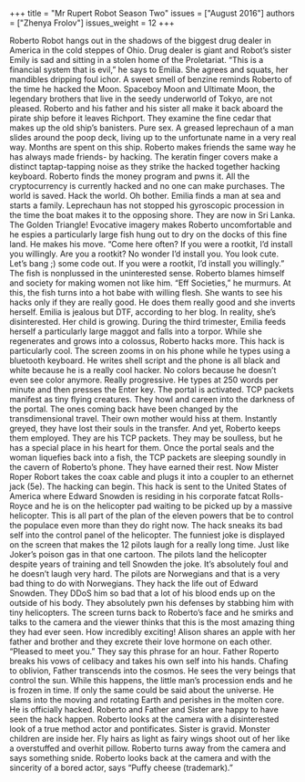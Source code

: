 +++
title = "Mr Rupert Robot Season Two"
issues = ["August 2016"]
authors = ["Zhenya Frolov"]
issues_weight = 12
+++

Roberto Robot hangs out in the shadows of the biggest drug dealer in America in the cold steppes of Ohio. Drug dealer is giant and Robot’s sister Emily is sad and sitting in a stolen home of the Proletariat. “This is a financial system that is evil,” he says to Emilia. She agrees and squats, her mandibles dripping foul ichor. A sweet smell of benzine reminds Roberto of the time he hacked the Moon. Spaceboy Moon and Ultimate Moon, the legendary brothers that live in the seedy underworld of Tokyo, are not pleased. Roberto and his father and his sister all make it back aboard the pirate ship before it leaves Richport. They examine the fine cedar that makes up the old ship’s banisters. Pure sex. A greased leprechaun of a man slides around the poop deck, living up to the unfortunate name in a very real way. Months are spent on this ship. Roberto makes friends the same way he has always made friends- by hacking. The keratin finger covers make a distinct taptap-tapping noise as they strike the hacked together hacking keyboard. Roberto finds the money program and pwns it. All the cryptocurrency is currently hacked and no one can make purchases. The world is saved. Hack the world. Oh bother. Emilia finds a man at sea and starts a family. Leprechaun has not stopped his gyroscopic procession in the time the boat makes it to the opposing shore. They are now in Sri Lanka. The Golden Triangle! Evocative imagery makes Roberto uncomfortable and he espies a particularly large fish hung out to dry on the docks of this fine land. He makes his move. “Come here often? If you were a rootkit, I’d install you willingly. Are you a rootkit? No wonder I’d install you. You look cute. Let’s bang ;) some code out. If you were a rootkit, I’d install you willingly.” The fish is nonplussed in the uninterested sense. Roberto blames himself and society for making women not like him. “Eff Societies,” he murmurs. At this, the fish turns into a hot babe with willing flesh. She wants to see his hacks only if they are really good. He does them really good and she inverts herself. Emilia is jealous but DTF, according to her blog. In reality, she’s disinterested. Her child is growing. During the third trimester, Emilia feeds herself a particularly large maggot and falls into a torpor. While she regenerates and grows into a colossus, Roberto hacks more. This hack is particularly cool. The screen zooms in on his phone while he types using a bluetooth keyboard. He writes shell script and the phone is all black and white because he is a really cool hacker. No colors because he doesn’t even see color anymore. Really progressive. He types at 250 words per minute and then presses the Enter key. The portal is activated. TCP packets manifest as tiny flying creatures. They howl and careen into the darkness of the portal. The ones coming back have been changed by the transdimensional travel. Their own mother would hiss at them. Instantly greyed, they have lost their souls in the transfer. And yet, Roberto keeps them employed. They are his TCP packets. They may be soulless, but he has a special place in his heart for them. Once the portal seals and the woman liquefies back into a fish, the TCP packets are sleeping soundly in the cavern of Roberto’s phone. They have earned their rest. Now Mister Roper Robort takes the coax cable and plugs it into a coupler to an ethernet jack (5e). The hacking can begin. This hack is sent to the United States of America where Edward Snowden is residing in his corporate fatcat Rolls-Royce and he is on the helicopter pad waiting to be picked up by a massive helicopter. This is all part of the plan of the eleven powers that be to control the populace even more than they do right now. The hack sneaks its bad self into the control panel of the helicopter. The funniest joke is displayed on the screen that makes the 12 pilots laugh for a really long time. Just like Joker’s poison gas in that one cartoon. The pilots land the helicopter despite years of training and tell Snowden the joke. It’s absolutely foul and he doesn’t laugh very hard. The pilots are Norwegians and that is a very bad thing to do with Norwegians. They hack the life out of Edward Snowden. They DDoS him so bad that a lot of his blood ends up on the outside of his body. They absolutely pwn his defenses by stabbing him with tiny helicopters. The screen turns back to Roberto’s face and he smirks and talks to the camera and the viewer thinks that this is the most amazing thing they had ever seen. How incredibly exciting! Alison shares an apple with her father and brother and they excrete their love hormone on each other. “Pleased to meet you.” They say this phrase for an hour. Father Roperto breaks his vows of celibacy and takes his own self into his hands. Chafing to oblivion, Father transcends into the cosmos. He sees the very beings that control the sun. While this happens, the little man’s procession ends and he is frozen in time. If only the same could be said about the universe. He slams into the moving and rotating Earth and perishes in the molten core. He is officially hacked. Roberto and Father and Sister are happy to have seen the hack happen. Roberto looks at the camera with a disinterested look of a true method actor and pontificates. Sister is gravid. Monster children are inside her. Fly hairs as light as fairy wings shoot out of her like a overstuffed and overhit pillow. Roberto turns away from the camera and says something snide. Roberto looks back at the camera and with the sincerity of a bored actor, says “Puffy cheese (trademark).”
